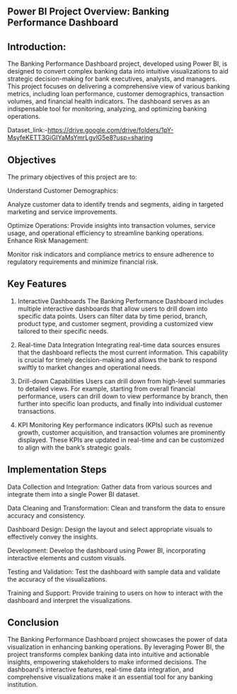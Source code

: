 ##                                           Power BI Project Overview: Banking Performance Dashboard

## Introduction:

The Banking Performance Dashboard project, developed using Power BI, is designed to convert complex banking data into intuitive visualizations to aid strategic decision-making for bank executives, analysts, and managers. This project focuses on delivering a comprehensive view of various banking metrics, including loan performance, customer demographics, transaction volumes, and financial health indicators. The dashboard serves as an indispensable tool for monitoring, analyzing, and optimizing banking operations.

Dataset_link:-https://drive.google.com/drive/folders/1pY-MsyfeKETT3GiGIYaMsYmrLgvlG5e8?usp=sharing

## Objectives

The primary objectives of this project are to:


Understand Customer Demographics: 

Analyze customer data to identify trends and segments, aiding in targeted marketing and service improvements.

Optimize Operations:
Provide insights into transaction volumes, service usage, and operational efficiency to streamline banking operations.
Enhance Risk Management:

Monitor risk indicators and compliance metrics to ensure adherence to regulatory requirements and minimize financial risk.

## Key Features
1. Interactive Dashboards 
The Banking Performance Dashboard includes multiple interactive dashboards that allow users to drill down into specific data points. Users can filter data by time period, branch, product type, and customer segment, providing a customized view tailored to their specific needs.


3. Real-time Data Integration
Integrating real-time data sources ensures that the dashboard reflects the most current information. This capability is crucial for timely decision-making and allows the bank to respond swiftly to market changes and operational needs.




4. Drill-down Capabilities
Users can drill down from high-level summaries to detailed views. For example, starting from overall financial performance, users can drill down to view performance by branch, then further into specific loan products, and finally into individual customer transactions.

5. KPI Monitoring
Key performance indicators (KPIs) such as revenue growth, customer acquisition, and transaction volumes are prominently displayed. These KPIs are updated in real-time and can be customized to align with the bank’s strategic goals.


## Implementation Steps

Data Collection and Integration:
Gather data from various sources and integrate them into a single Power BI dataset.

Data Cleaning and Transformation:
Clean and transform the data to ensure accuracy and consistency.

Dashboard Design:
Design the layout and select appropriate visuals to effectively convey the insights.

Development: 
Develop the dashboard using Power BI, incorporating interactive elements and custom visuals.

Testing and Validation: 
Test the dashboard with sample data and validate the accuracy of the visualizations.

Training and Support:
Provide training to users on how to interact with the dashboard and interpret the visualizations.

## Conclusion

The Banking Performance Dashboard project showcases the power of data visualization in enhancing banking operations. By leveraging Power BI, the project transforms complex banking data into intuitive and actionable insights, empowering stakeholders to make informed decisions. The dashboard's interactive features, real-time data integration, and comprehensive visualizations make it an essential tool for any banking institution.






